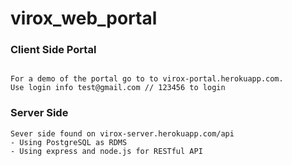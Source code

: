 # virox_web_portal

### Client Side Portal
```

For a demo of the portal go to to virox-portal.herokuapp.com.
Use login info test@gmail.com // 123456 to login

```
### Server Side 
```
Sever side found on virox-server.herokuapp.com/api
- Using PostgreSQL as RDMS
- Using express and node.js for RESTful API
```
